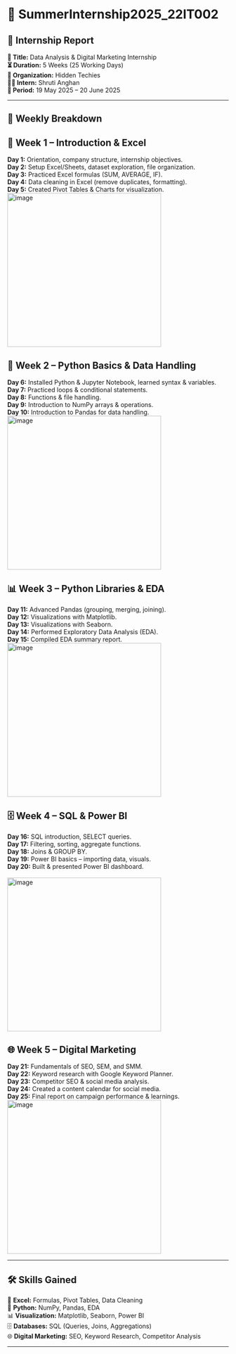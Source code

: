 # 🌟 SummerInternship2025_22IT002  

## 📑 Internship Report  
**🎯 Title:** Data Analysis & Digital Marketing Internship  
**⏳ Duration:** 5 Weeks (25 Working Days)  
**🏢 Organization:** Hidden Techies<br>
**👨‍🎓 Intern:** Shruti Anghan<br>
**📅 Period:** 19 May 2025 – 20 June 2025  

---

## 📌 Weekly Breakdown  

## 📘 Week 1 – Introduction & Excel  
**Day 1:** Orientation, company structure, internship objectives.  
**Day 2:** Setup Excel/Sheets, dataset exploration, file organization.  
**Day 3:** Practiced Excel formulas (SUM, AVERAGE, IF).  
**Day 4:** Data cleaning in Excel (remove duplicates, formatting).  
**Day 5:** Created Pivot Tables & Charts for visualization.<br>
<img width="350" height="350" alt="image" src="https://github.com/user-attachments/assets/fa303157-60b5-47f6-a835-076cf01620c3" />


## 🐍 Week 2 – Python Basics & Data Handling  
**Day 6:** Installed Python & Jupyter Notebook, learned syntax & variables.  
**Day 7:** Practiced loops & conditional statements.  
**Day 8:** Functions & file handling.  
**Day 9:** Introduction to NumPy arrays & operations.  
**Day 10:** Introduction to Pandas for data handling.<br>
<img width="350" height="350" alt="image" src="https://github.com/user-attachments/assets/7500cd57-0214-4a1a-adab-8dbb433a4d15" />


## 📊 Week 3 – Python Libraries & EDA  
**Day 11:** Advanced Pandas (grouping, merging, joining).  
**Day 12:** Visualizations with Matplotlib.  
**Day 13:** Visualizations with Seaborn.  
**Day 14:** Performed Exploratory Data Analysis (EDA).  
**Day 15:** Compiled EDA summary report.<br>
<img width="350" height="350" alt="image" src="https://github.com/user-attachments/assets/4aff9308-e44f-41e8-bc94-25d81affca14" />


## 🗄️ Week 4 – SQL & Power BI  
**Day 16:** SQL introduction, SELECT queries.  
**Day 17:** Filtering, sorting, aggregate functions.  
**Day 18:** Joins & GROUP BY.  
**Day 19:** Power BI basics – importing data, visuals.  
**Day 20:** Built & presented Power BI dashboard.<br>  
<img width="350" height="350" alt="image" src="https://github.com/user-attachments/assets/265fedf8-8c24-4c51-90c2-21354f7d0985" />


## 🌐 Week 5 – Digital Marketing  
**Day 21:** Fundamentals of SEO, SEM, and SMM.  
**Day 22:** Keyword research with Google Keyword Planner.  
**Day 23:** Competitor SEO & social media analysis.  
**Day 24:** Created a content calendar for social media.  
**Day 25:** Final report on campaign performance & learnings.<br>
<img width="350" height="350" alt="image" src="https://github.com/user-attachments/assets/fca67efe-8889-493c-af6d-5cd4c59a6598" />


---

## 🛠️ Skills Gained  
📘 **Excel:** Formulas, Pivot Tables, Data Cleaning  
🐍 **Python:** NumPy, Pandas, EDA  
📊 **Visualization:** Matplotlib, Seaborn, Power BI  
🗄️ **Databases:** SQL (Queries, Joins, Aggregations)  
🌐 **Digital Marketing:** SEO, Keyword Research, Competitor Analysis  

---

